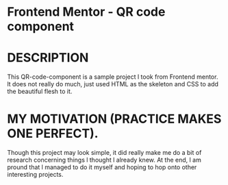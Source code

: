 # Frontend Mentor - QR code component

# DESCRIPTION
This QR-code-component is a sample project l took from Frontend mentor. lt does not really do much, just used HTML as the skeleton and CSS to add the beautiful flesh to it.

# MY MOTIVATION (PRACTICE MAKES ONE PERFECT).
 Though this project may look simple, it did really make me do a bit of research concerning things l thought l already knew. At the end, l am pround that l managed to do it myself and hoping to hop onto other interesting projects.